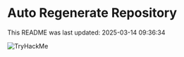 # Auto Regenerate Repository

This README was last updated: 2025-03-14 09:36:34

 ![TryHackMe](https://tryhackme.com/badge/533634)